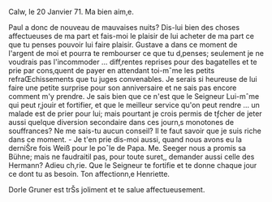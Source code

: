  Calw, le 20 Janvier 71.
Ma bien aim‚e.

Paul a donc de nouveau de mauvaises nuits? Dis-lui bien des choses affectueuses de ma part et fais-moi le plaisir de lui acheter de ma part ce que tu penses pouvoir lui faire plaisir. Gustave a dans ce moment de l'argent de moi et pourra te rembourser ce que tu d‚penses; seulement je ne voudrais pas l'incommoder … diff‚rentes reprises pour des bagatelles et te prie par cons‚quent de payer en attendant toi-mˆme les petits refraŒchissements que tu juges convenables. Je serais si heureuse de lui faire une petite surprise pour son anniversaire et ne sais pas encore comment m'y prendre. Je sais bien que ce n'est que le Seigneur Lui-mˆme qui peut r‚jouir et fortifier, et que le meilleur service qu'on peut rendre … un malade est de prier pour lui; mais pourtant je crois permis de tƒcher de jeter aussi quelque diversion secondaire dans ces journ‚s monotones de souffrances? Ne me sais-tu aucun conseil? Il te faut savoir que je suis riche dans ce moment. - Je t'en prie dis-moi aussi, quand nous avons eu la derniŠre fois Weiß pour le poˆle de Papa. Me. Seeger nous a promis sa Bühne; mais ne faudraitil pas, pour toute suret‚, demander aussi celle des Hermann? Adieu ch‚rie. Que le Seigneur te fortifie et te donne chaque jour ce dont tu as besoin. Ton affectionn‚e
 Henriette.

Dorle Gruner est trŠs joliment et te salue affectueusement.
